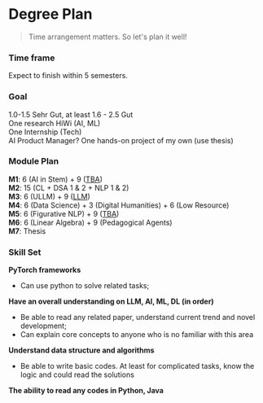 # Degree Plan

> Time arrangement matters. So let's plan it well! <br>

### Time frame
Expect to finish within 5 semesters. <br>

### Goal
1.0-1.5 Sehr Gut, at least 1.6 - 2.5 Gut <br>
One research HiWi (AI, ML)<br>
One Internship (Tech) <br>
AI Product Manager?
One hands-on project of my own (use thesis)

### Module Plan
**M1**: $6$ (AI in Stem) + $9$ (<ins>TBA</ins>) <br>
**M2**: $15$ (CL + DSA 1 & 2 + NLP 1 & 2) <br>
**M3**: $6$ (ULLM) + $9$ (<ins>LLM</ins>) <br>
**M4**: $6$ (Data Science) + $3$ (Digital Humanities) + $6$ (Low Resource) <br>
**M5**: $6$ (Figurative NLP) + $9$ (<ins>TBA</ins>) <br>
**M6**: $6$ (Linear Algebra) + $9$ (Pedagogical Agents) <br>
**M7**: Thesis <br>

### Skill Set
**PyTorch frameworks**
- Can use python to solve related tasks; 

**Have an overall understanding on LLM, AI, ML, DL (in order)**
- Be able to read any related paper, understand current trend and novel development;
- Can explain core concepts to anyone who is no familiar with this area

**Understand data structure and algorithms**
- Be able to write basic codes. At least for complicated tasks, know the logic and could read the solutions

**The ability to read any codes in Python, Java**


